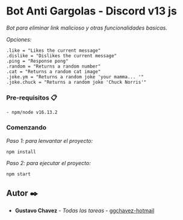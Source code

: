 # Bot Anti Gargolas - Discord v13 js

_Bot para eliminar link malicioso y otras funcionalidades basicas._

_Opciones:_
```
.like = "Likes the current message"
.dislike = "Dislikes the current message"
.ping = "Response pong"
.random = "Returns a random number"
.cat = "Returns a random cat image"
.joke.ym = "Returns a random joke 'your mamma... '"
.joke.chuck = "Returns a random joke 'Chuck Norris'"
```

### Pre-requisitos 📋

```
- npm/node v16.13.2
```

### Comenzando

_Paso 1: para lenvantar el proyecto:_

```
npm install
```

_Paso 2: para ejecutar el proyecto:_

```
npm start
```


## Autor ✒️

- **Gustavo Chavez** - _Todas las tareas_ - [ggchavez-hotmail](https://github.com/ggchavez-hotmail/botAntiGargolas)